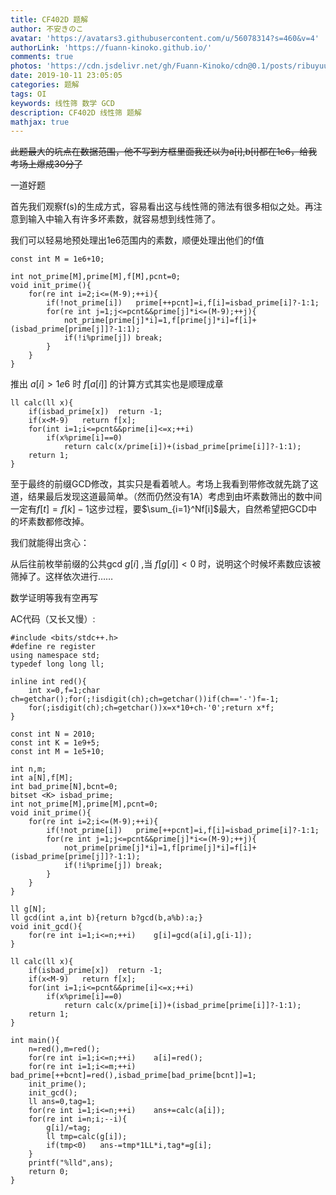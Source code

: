 ```yaml
---
title: CF402D 题解
author: 不安きのこ
avatar: 'https://avatars3.githubusercontent.com/u/56078314?s=460&v=4'
authorLink: 'https://fuann-kinoko.github.io/'
comments: true
photos: 'https://cdn.jsdelivr.net/gh/Fuann-Kinoko/cdn@0.1/posts/ribuyuuki/ribuyuuki4.webp'
date: 2019-10-11 23:05:05
categories: 题解
tags: OI
keywords: 线性筛 数学 GCD
description: CF402D 线性筛 题解
mathjax: true
---
```

~~此题最大的坑点在数据范围，他不写到方框里面我还以为a[i],b[i]都在1e6，给我考场上爆成30分了~~



一道好题



首先我们观察f(s)的生成方式，容易看出这与线性筛的筛法有很多相似之处。再注意到输入中输入有许多坏素数，就容易想到线性筛了。



我们可以轻易地预处理出1e6范围内的素数，顺便处理出他们的f值



```
const int M = 1e6+10;

int not_prime[M],prime[M],f[M],pcnt=0;
void init_prime(){
	for(re int i=2;i<=(M-9);++i){
		if(!not_prime[i])	prime[++pcnt]=i,f[i]=isbad_prime[i]?-1:1;
		for(re int j=1;j<=pcnt&&prime[j]*i<=(M-9);++j){
			not_prime[prime[j]*i]=1,f[prime[j]*i]=f[i]+(isbad_prime[prime[j]]?-1:1);
			if(!i%prime[j])	break;
		}
	}
}
```





推出 $a[i]>1e6$ 时 $f[a[i]]$ 的计算方式其实也是顺理成章



```
ll calc(ll x){
	if(isbad_prime[x])	return -1;
	if(x<M-9)	return f[x];
	for(int i=1;i<=pcnt&&prime[i]<=x;++i)
		if(x%prime[i]==0)
			return calc(x/prime[i])+(isbad_prime[prime[i]]?-1:1);
	return 1;
}
```





至于最终的前缀GCD修改，其实只是看着唬人。考场上我看到带修改就先跳了这道，结果最后发现这道最简单。（然而仍然没有1A）考虑到由坏素数筛出的数中间一定有$f[t]=f[k]-1$这步过程，要$\sum_{i=1}^Nf[i]$最大，自然希望把GCD中的坏素数都修改掉。



我们就能得出贪心：



从后往前枚举前缀的公共gcd $g[i]$  ,当 $f[g[i]]<0$ 时，说明这个时候坏素数应该被筛掉了。这样依次进行……



数学证明等我有空再写



AC代码（又长又慢）:

```
#include <bits/stdc++.h>
#define re register
using namespace std;
typedef long long ll;

inline int red(){
	int x=0,f=1;char ch=getchar();for(;!isdigit(ch);ch=getchar())if(ch=='-')f=-1;
	for(;isdigit(ch);ch=getchar())x=x*10+ch-'0';return x*f;
}

const int N = 2010;
const int K = 1e9+5;
const int M = 1e5+10;

int n,m;
int a[N],f[M];
int bad_prime[N],bcnt=0;
bitset <K> isbad_prime;
int not_prime[M],prime[M],pcnt=0;
void init_prime(){
	for(re int i=2;i<=(M-9);++i){
		if(!not_prime[i])	prime[++pcnt]=i,f[i]=isbad_prime[i]?-1:1;
		for(re int j=1;j<=pcnt&&prime[j]*i<=(M-9);++j){
			not_prime[prime[j]*i]=1,f[prime[j]*i]=f[i]+(isbad_prime[prime[j]]?-1:1);
			if(!i%prime[j])	break;
		}
	}
}

ll g[N];
ll gcd(int a,int b){return b?gcd(b,a%b):a;}
void init_gcd(){
	for(re int i=1;i<=n;++i)	g[i]=gcd(a[i],g[i-1]);
}

ll calc(ll x){
	if(isbad_prime[x])	return -1;
	if(x<M-9)	return f[x];
	for(int i=1;i<=pcnt&&prime[i]<=x;++i)
		if(x%prime[i]==0)
			return calc(x/prime[i])+(isbad_prime[prime[i]]?-1:1);
	return 1;
}

int main(){
	n=red(),m=red();
	for(re int i=1;i<=n;++i)	a[i]=red();
	for(re int i=1;i<=m;++i)	bad_prime[++bcnt]=red(),isbad_prime[bad_prime[bcnt]]=1;
	init_prime();
	init_gcd();
	ll ans=0,tag=1;
	for(re int i=1;i<=n;++i)	ans+=calc(a[i]);
	for(re int i=n;i;--i){
		g[i]/=tag;
		ll tmp=calc(g[i]);
		if(tmp<0)	ans-=tmp*1LL*i,tag*=g[i];
	}
	printf("%lld",ans);
	return 0;
}
```




